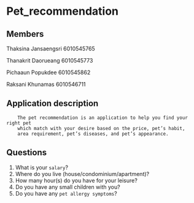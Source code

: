 # Pet_recommendation

## Members

Thaksina Jansaengsri 6010545765

Thanakrit Daorueang 6010545773

Pichaaun Popukdee 6010545862

Raksani Khunamas 6010546711

## Application description
```
  	The pet recommendation is an application to help you find your right pet 
    which match with your desire based on the price, pet’s habit, 
    area requirement, pet’s diseases, and pet’s appearance.
```

## Questions
1. What is your `salary`?
2. Where do you live (house/condominium/apartment)?
3. How many hour(s) do you have for your leisure?
4. Do you have any small children with you?
5. Do you have any `pet allergy symptoms`?

